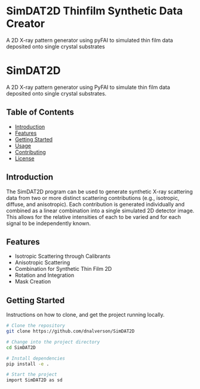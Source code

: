 # SimDAT2D Thinfilm Synthetic Data Creator
A 2D X-ray pattern generator using pyFAI to simulated thin film data deposited onto single crystal substrates

# SimDAT2D

A 2D X-ray pattern generator using PyFAI to simulate thin film data deposited onto single crystal substrates.

## Table of Contents

- [Introduction](#introduction)
- [Features](#features)
- [Getting Started](#getting-started)
- [Usage](#usage)
- [Contributing](#contributing)
- [License](#license)

## Introduction

The SimDAT2D program can be used to generate synthetic X-ray scattering data from two or more distinct scattering contributions (e.g., isotropic, diffuse, and anisotropic). Each contribution is generated individually and combined as a linear combination into a single simulated 2D detector image. This allows for the relative intensities of each to be varied and for each signal to be independently known.

## Features

- Isotropic Scattering through Calibrants
- Anisotropic Scattering 
- Combination for Synthetic Thin Film 2D 
- Rotation and Integration
- Mask Creation

## Getting Started

Instructions on how to clone, and get the project running locally.

```bash
# Clone the repository
git clone https://github.com/dnalverson/SimDAT2D

# Change into the project directory
cd SimDAT2D

# Install dependencies
pip install -e .

# Start the project
import SimDAT2D as sd